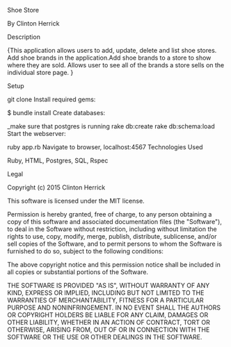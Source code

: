 Shoe Store

By Clinton Herrick

Description

{This application allows users to add, update, delete and list shoe stores.
Add shoe brands in the application.Add shoe brands to a store to show where they are sold. Allows user to see all of the brands a store sells on the individual store page.
}

Setup

git clone
Install required gems:

$ bundle install
Create databases:

_make sure that postgres is running
rake db:create
rake db:schema:load
Start the webserver:

ruby app.rb
Navigate to browser, localhost:4567
Technologies Used

Ruby, HTML, Postgres, SQL, Rspec

Legal

Copyright (c) 2015 Clinton Herrick

This software is licensed under the MIT license.

Permission is hereby granted, free of charge, to any person obtaining a copy of this software and associated documentation files (the "Software"), to deal in the Software without restriction, including without limitation the rights to use, copy, modify, merge, publish, distribute, sublicense, and/or sell copies of the Software, and to permit persons to whom the Software is furnished to do so, subject to the following conditions:

The above copyright notice and this permission notice shall be included in all copies or substantial portions of the Software.

THE SOFTWARE IS PROVIDED "AS IS", WITHOUT WARRANTY OF ANY KIND, EXPRESS OR IMPLIED, INCLUDING BUT NOT LIMITED TO THE WARRANTIES OF MERCHANTABILITY, FITNESS FOR A PARTICULAR PURPOSE AND NONINFRINGEMENT. IN NO EVENT SHALL THE AUTHORS OR COPYRIGHT HOLDERS BE LIABLE FOR ANY CLAIM, DAMAGES OR OTHER LIABILITY, WHETHER IN AN ACTION OF CONTRACT, TORT OR OTHERWISE, ARISING FROM, OUT OF OR IN CONNECTION WITH THE SOFTWARE OR THE USE OR OTHER DEALINGS IN THE SOFTWARE.
